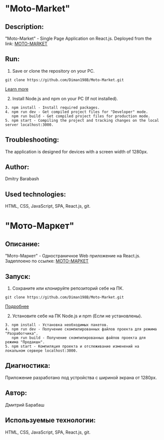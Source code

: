 # "Moto-Market"

## Description:
"Moto-Market" - Single Page Application on React.js. Deployed from the link:
[MOTO-MARKET](https://moto-market.netlify.app)

## Run:
1. Save or clone the repository on your PC.
```
git clone https://github.com/Diman198B/Moto-Market.git
```
[Learn more](https://git-scm.com/book/ru/v2/Приложение-C%3A-Команды-Git-Клонирование-и-создание-репозиториев)

2. Install Node.js and npm on your PC (If not installed).
```
3. npm install - Install required packages.
4. npm run dev - Get compiled project files for "Developer" mode.
   npm run build - Get compiled project files for production mode.
5. npm start - Compiling the project and tracking changes on the local server localhost:3000.
```
## Troubleshooting:
The application is designed for devices with a screen width of 1280px.

## Author:
Dmitry Barabash
 
## Used technologies:
HTML, CSS, JavaScript, SPA, React.js, git.  



# "Мото-Маркет"

## Описание:
"Мото-Маркет" - Одностраничное Web приложение на React.js. Задеплоено по ссылке:
[МОТО-МАРКЕТ](https://moto-market.netlify.app)

## Запуск: 
1. Сохраните или клонируйте репозиторий себе на ПК.  
```
git clone https://github.com/Diman198B/Moto-Market.git
```
[Подробнее](https://git-scm.com/book/ru/v2/Приложение-C%3A-Команды-Git-Клонирование-и-создание-репозиториев)

2. Установите себе на ПК Node.js и npm (Если не установлены).
```
3. npm install - Установка необходимых пакетов.
4. npm run dev - Получение скомпилированных файлов проекта для режима "Разработчика".
   npm run build - Получение скомпилированных файлов проекта для режима "Продакшн".
5. npm start - Компиляция проекта и отслеживание изменений на локальном сервере localhost:3000.
```

## Диагностика:
Приложение разработано под устройства с шириной экрана от 1280px. 

## Автор:
Дмитрий Барабаш
 
## Используемые технологии:
HTML, CSS, JavaScript, SPA, React.js, git.  
